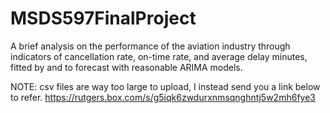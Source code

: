 # MSDS597FinalProject
A brief analysis on the performance of the aviation industry through indicators of cancellation rate, on-time rate, and average delay minutes, fitted by and to forecast with reasonable ARIMA models.

NOTE: csv files are way too large to upload, I instead send you a link below to refer.
https://rutgers.box.com/s/g5iqk6zwdurxnmsqnghntj5w2mh6fye3
